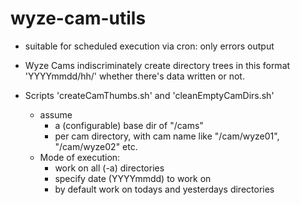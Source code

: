 # wyze-cam-utils

* suitable for scheduled execution via cron: only errors output

* Wyze Cams indiscriminately create directory trees in this format
  'YYYYmmdd/hh/' whether there's data written or not.


* Scripts 'createCamThumbs.sh' and 'cleanEmptyCamDirs.sh'
  * assume
    * a (configurable) base dir of "/cams"
    * per cam directory, with cam name like "/cam/wyze01", "/cam/wyze02" etc.
  * Mode of execution:
    * work on all (-a) directories
    * specify date (YYYYmmdd) to work on
    * by default work on todays and yesterdays directories
